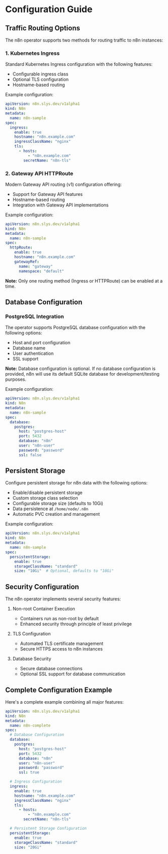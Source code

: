 # Configuration Guide

## Traffic Routing Options

The n8n operator supports two methods for routing traffic to n8n instances:

### 1. Kubernetes Ingress

Standard Kubernetes Ingress configuration with the following features:
- Configurable ingress class
- Optional TLS configuration
- Hostname-based routing

Example configuration:
```yaml
apiVersion: n8n.slys.dev/v1alpha1
kind: N8n
metadata:
  name: n8n-sample
spec:
  ingress:
    enable: true
    hostname: "n8n.example.com"
    ingressClassName: "nginx"
    tls:
      - hosts:
          - "n8n.example.com"
        secretName: "n8n-tls"
```

### 2. Gateway API HTTPRoute

Modern Gateway API routing (v1) configuration offering:
- Support for Gateway API features
- Hostname-based routing
- Integration with Gateway API implementations

Example configuration:
```yaml
apiVersion: n8n.slys.dev/v1alpha1
kind: N8n
metadata:
  name: n8n-sample
spec:
  httpRoute:
    enable: true
    hostname: "n8n.example.com"
    gatewayRef:
      name: "gateway"
      namespace: "default"
```

**Note:** Only one routing method (Ingress or HTTPRoute) can be enabled at a time.

## Database Configuration

### PostgreSQL Integration

The operator supports PostgreSQL database configuration with the following options:
- Host and port configuration
- Database name
- User authentication
- SSL support

**Note:** Database configuration is optional. If no database configuration is provided, n8n will use its default SQLite database for development/testing purposes.

Example configuration:
```yaml
apiVersion: n8n.slys.dev/v1alpha1
kind: N8n
metadata:
  name: n8n-sample
spec:
  database:
    postgres:
      host: "postgres-host"
      port: 5432
      database: "n8n"
      user: "n8n-user"
      password: "password"
      ssl: false
```

## Persistent Storage

Configure persistent storage for n8n data with the following options:

- Enable/disable persistent storage
- Custom storage class selection
- Configurable storage size (defaults to 10Gi)
- Data persistence at `/home/node/.n8n`
- Automatic PVC creation and management

Example configuration:
```yaml
apiVersion: n8n.slys.dev/v1alpha1
kind: N8n
metadata:
  name: n8n-sample
spec:
  persistentStorage:
    enable: true
    storageClassName: "standard"
    size: "10Gi"  # Optional, defaults to "10Gi"
```

## Security Configuration

The n8n operator implements several security features:

1. Non-root Container Execution
   - Containers run as non-root by default
   - Enhanced security through principle of least privilege

2. TLS Configuration
   - Automated TLS certificate management
   - Secure HTTPS access to n8n instances

3. Database Security
   - Secure database connections
   - Optional SSL support for database communication

## Complete Configuration Example

Here's a complete example combining all major features:

```yaml
apiVersion: n8n.slys.dev/v1alpha1
kind: N8n
metadata:
  name: n8n-complete
spec:
  # Database Configuration
  database:
    postgres:
      host: "postgres-host"
      port: 5432
      database: "n8n"
      user: "n8n-user"
      password: "password"
      ssl: true

  # Ingress Configuration
  ingress:
    enable: true
    hostname: "n8n.example.com"
    ingressClassName: "nginx"
    tls:
      - hosts:
          - "n8n.example.com"
        secretName: "n8n-tls"

  # Persistent Storage Configuration
  persistentStorage:
    enable: true
    storageClassName: "standard"
    size: "20Gi"
